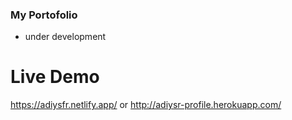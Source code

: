 ### My Portofolio

- under development

# Live Demo

https://adiysfr.netlify.app/ 
or
http://adiysr-profile.herokuapp.com/
